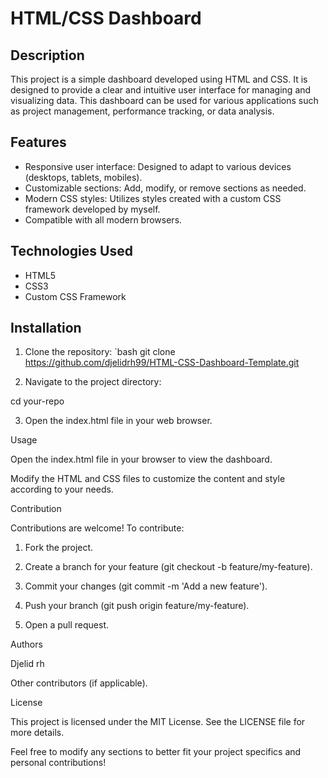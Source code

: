 # HTML/CSS Dashboard

## Description

This project is a simple dashboard developed using HTML and CSS. It is designed to provide a clear and intuitive user interface for managing and visualizing data. This dashboard can be used for various applications such as project management, performance tracking, or data analysis.

## Features

- Responsive user interface: Designed to adapt to various devices (desktops, tablets, mobiles).
- Customizable sections: Add, modify, or remove sections as needed.
- Modern CSS styles: Utilizes styles created with a custom CSS framework developed by myself.
- Compatible with all modern browsers.

## Technologies Used

- HTML5
- CSS3
- Custom CSS Framework

## Installation

1. Clone the repository:
   `bash
   git clone https://github.com/djelidrh99/HTML-CSS-Dashboard-Template.git

2. Navigate to the project directory:

cd your-repo


3. Open the index.html file in your web browser.



Usage

Open the index.html file in your browser to view the dashboard.

Modify the HTML and CSS files to customize the content and style according to your needs.


Contribution

Contributions are welcome! To contribute:

1. Fork the project.


2. Create a branch for your feature (git checkout -b feature/my-feature).


3. Commit your changes (git commit -m 'Add a new feature').


4. Push your branch (git push origin feature/my-feature).


5. Open a pull request.



Authors

Djelid rh

Other contributors (if applicable).


License

This project is licensed under the MIT License. See the LICENSE file for more details.

Feel free to modify any sections to better fit your project specifics and personal contributions!